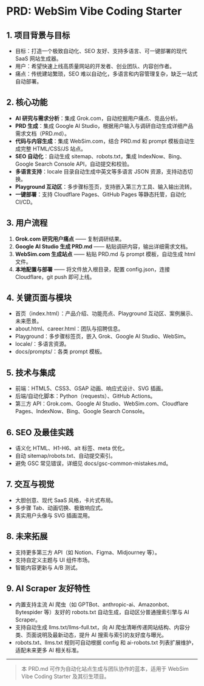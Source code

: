 # PRD: WebSim Vibe Coding Starter

## 1. 项目背景与目标
- 目标：打造一个极致自动化、SEO 友好、支持多语言、可一键部署的现代 SaaS 网站生成器。
- 用户：希望快速上线高质量网站的开发者、创业团队、内容创作者。
- 痛点：传统建站繁琐，SEO 难以自动化，多语言和内容管理复杂，缺乏一站式自动部署。

## 2. 核心功能
- **AI 研究与需求分析**：集成 Grok.com，自动挖掘用户痛点、竞品分析。
- **PRD 生成**：集成 Google AI Studio，根据用户输入与调研自动生成详细产品需求文档（PRD.md）。
- **代码与内容生成**：集成 WebSim.com，结合 PRD.md 和 prompt 模板自动生成完整 HTML/CSS/JS 站点。
- **SEO 自动化**：自动生成 sitemap、robots.txt，集成 IndexNow、Bing、Google Search Console API，自动提交和校验。
- **多语言支持**：locale 目录自动生成中英文等多语言 JSON 资源，支持动态切换。
- **Playground 互动区**：多步骤标签页，支持嵌入第三方工具、输入输出流转。
- **一键部署**：支持 Cloudflare Pages、GitHub Pages 等静态托管，自动化 CI/CD。

## 3. 用户流程
1. **Grok.com 研究用户痛点** —— 复制调研结果。
2. **Google AI Studio 生成 PRD.md** —— 粘贴调研内容，输出详细需求文档。
3. **WebSim.com 生成站点** —— 粘贴 PRD.md 与 prompt 模板，自动生成 html 文件。
4. **本地配置与部署** —— 将文件放入根目录，配置 config.json，连接 Cloudflare，git push 即可上线。

## 4. 关键页面与模块
- 首页（index.html）：产品介绍、功能亮点、Playground 互动区、案例展示、未来愿景。
- about.html、career.html：团队与招聘信息。
- Playground：多步骤标签页，嵌入 Grok、Google AI Studio、WebSim。
- locale/：多语言资源。
- docs/prompts/：各类 prompt 模板。

## 5. 技术与集成
- 前端：HTML5、CSS3、GSAP 动画、响应式设计、SVG 插画。
- 后端/自动化脚本：Python（requests）、GitHub Actions。
- 第三方 API：Grok.com、Google AI Studio、WebSim.com、Cloudflare Pages、IndexNow、Bing、Google Search Console。

## 6. SEO 及最佳实践
- 语义化 HTML、H1-H6、alt 标签、meta 优化。
- 自动 sitemap/robots.txt、自动提交索引。
- 避免 GSC 常见错误，详细见 docs/gsc-common-mistakes.md。

## 7. 交互与视觉
- 大胆创意、现代 SaaS 风格，卡片式布局。
- 多步骤 Tab、动画切换、极致响应式。
- 真实用户头像与 SVG 插画混用。

## 8. 未来拓展
- 支持更多第三方 API（如 Notion、Figma、Midjourney 等）。
- 支持自定义主题与 UI 组件市场。
- 智能内容更新与 A/B 测试。

## 9. AI Scraper 友好特性
- 内置支持主流 AI 爬虫（如 GPTBot、anthropic-ai、Amazonbot、Bytespider 等）友好的 robots.txt 自动生成，自动区分普通搜索引擎与 AI Scraper。
- 支持自动生成 llms.txt/llms-full.txt，向 AI 爬虫清晰传递网站结构、内容分类、页面说明及最新动态，提升 AI 搜索与索引的友好度与曝光。
- robots.txt、llms.txt 规则可自动根据 config 和 ai-robots.txt 列表扩展维护，适配未来更多 AI 相关标准。

---

> 本 PRD.md 可作为自动化站点生成与团队协作的蓝本，适用于 WebSim Vibe Coding Starter 及其衍生项目。
